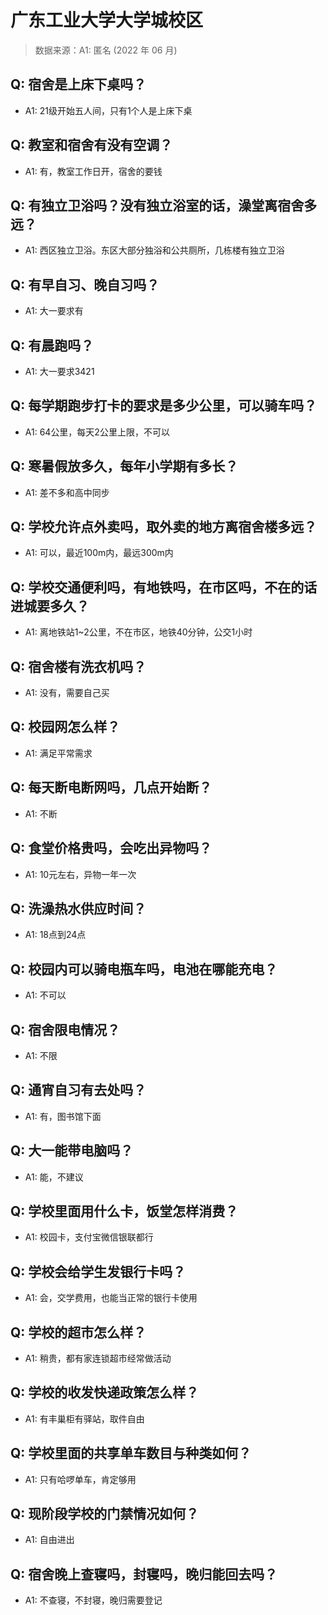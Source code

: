 # 广东工业大学大学城校区

> 数据来源：A1: 匿名 (2022 年 06 月)

## Q: 宿舍是上床下桌吗？

- A1: 21级开始五人间，只有1个人是上床下桌

## Q: 教室和宿舍有没有空调？

- A1: 有，教室工作日开，宿舍的要钱

## Q: 有独立卫浴吗？没有独立浴室的话，澡堂离宿舍多远？

- A1: 西区独立卫浴。东区大部分独浴和公共厕所，几栋楼有独立卫浴

## Q: 有早自习、晚自习吗？

- A1: 大一要求有

## Q: 有晨跑吗？

- A1: 大一要求3421

## Q: 每学期跑步打卡的要求是多少公里，可以骑车吗？

- A1: 64公里，每天2公里上限，不可以

## Q: 寒暑假放多久，每年小学期有多长？

- A1: 差不多和高中同步

## Q: 学校允许点外卖吗，取外卖的地方离宿舍楼多远？

- A1: 可以，最近100m内，最远300m内

## Q: 学校交通便利吗，有地铁吗，在市区吗，不在的话进城要多久？

- A1: 离地铁站1\~2公里，不在市区，地铁40分钟，公交1小时

## Q: 宿舍楼有洗衣机吗？

- A1: 没有，需要自己买

## Q: 校园网怎么样？

- A1: 满足平常需求

## Q: 每天断电断网吗，几点开始断？

- A1: 不断

## Q: 食堂价格贵吗，会吃出异物吗？

- A1: 10元左右，异物一年一次

## Q: 洗澡热水供应时间？

- A1: 18点到24点

## Q: 校园内可以骑电瓶车吗，电池在哪能充电？

- A1: 不可以

## Q: 宿舍限电情况？

- A1: 不限

## Q: 通宵自习有去处吗？

- A1: 有，图书馆下面

## Q: 大一能带电脑吗？

- A1: 能，不建议

## Q: 学校里面用什么卡，饭堂怎样消费？

- A1: 校园卡，支付宝微信银联都行

## Q: 学校会给学生发银行卡吗？

- A1: 会，交学费用，也能当正常的银行卡使用

## Q: 学校的超市怎么样？

- A1: 稍贵，都有家连锁超市经常做活动

## Q: 学校的收发快递政策怎么样？

- A1: 有丰巢柜有驿站，取件自由

## Q: 学校里面的共享单车数目与种类如何？

- A1: 只有哈啰单车，肯定够用

## Q: 现阶段学校的门禁情况如何？

- A1: 自由进出

## Q: 宿舍晚上查寝吗，封寝吗，晚归能回去吗？

- A1: 不查寝，不封寝，晚归需要登记


